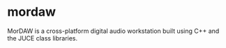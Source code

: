 # mordaw
MorDAW is a cross-platform digital audio workstation built using C++ and the JUCE class libraries.

